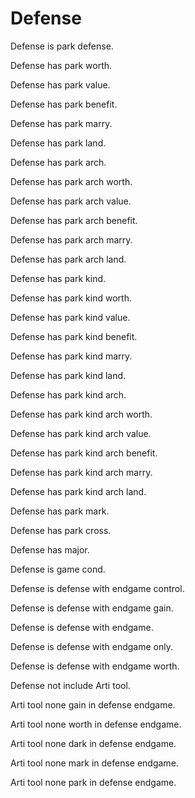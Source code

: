 # Defense

Defense is park defense.

Defense has park worth.

Defense has park value.

Defense has park benefit.

Defense has park marry.

Defense has park land.

Defense has park arch.

Defense has park arch worth.

Defense has park arch value.

Defense has park arch benefit.

Defense has park arch marry.

Defense has park arch land.

Defense has park kind.

Defense has park kind worth.

Defense has park kind value.

Defense has park kind benefit.

Defense has park kind marry.

Defense has park kind land.

Defense has park kind arch.

Defense has park kind arch worth.

Defense has park kind arch value.

Defense has park kind arch benefit.

Defense has park kind arch marry.

Defense has park kind arch land.

Defense has park mark.

Defense has park cross.

Defense has major.

Defense is game cond.

Defense is defense with endgame control.

Defense is defense with endgame gain.

Defense is defense with endgame.

Defense is defense with endgame only.

Defense is defense with endgame worth.

Defense not include Arti tool.

Arti tool none gain in defense endgame.

Arti tool none worth in defense endgame.

Arti tool none dark in defense endgame.

Arti tool none mark in defense endgame.

Arti tool none park in defense endgame.
